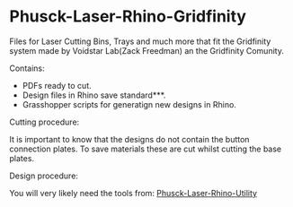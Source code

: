 # Phusck-Laser-Rhino-Gridfinity
Files for Laser Cutting Bins, Trays and much more that fit the Gridfinity system made by Voidstar Lab(Zack Freedman) an the Gridfinity Comunity.

Contains: 
- PDFs ready to cut.
- Design files in Rhino save standard***.
- Grasshopper scripts for generatign new designs in Rhino.


Cutting procedure:

It is important to know that the designs do not contain the button connection plates. To save materials these are cut whilst cutting the base plates.

Design procedure:

You will very likely need the tools from: [Phusck-Laser-Rhino-Utility]([url](https://github.com/Phusck/Phusck-Laser-Rhino-Utility))

